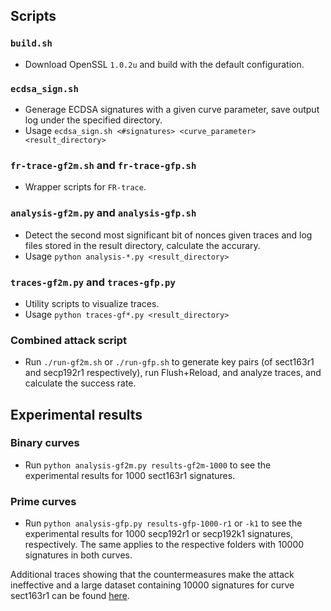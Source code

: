 ## Scripts

### `build.sh`
- Download OpenSSL `1.0.2u` and build with the default configuration.

### `ecdsa_sign.sh`
- Generage ECDSA signatures with a given curve parameter, save output log under the specified directory.
- Usage `ecdsa_sign.sh <#signatures> <curve_parameter> <result_directory>`

### `fr-trace-gf2m.sh` and `fr-trace-gfp.sh`
- Wrapper scripts for `FR-trace`.

### `analysis-gf2m.py` and `analysis-gfp.sh`
- Detect the second most significant bit of nonces given traces and log files stored in the result directory, calculate the accurary.
- Usage `python analysis-*.py <result_directory>`

### `traces-gf2m.py` and `traces-gfp.py`
- Utility scripts to visualize traces.
- Usage `python traces-gf*.py <result_directory>`

### Combined attack script
- Run `./run-gf2m.sh` or `./run-gfp.sh` to generate key pairs (of sect163r1 and secp192r1 respectively), run Flush+Reload, and analyze traces, and calculate the success rate.

## Experimental results
### Binary curves
- Run `python analysis-gf2m.py results-gf2m-1000` to see the experimental results for 1000 sect163r1 signatures.

### Prime curves
- Run `python analysis-gfp.py results-gfp-1000-r1` or `-k1` to see the experimental results for 1000 secp192r1 or secp192k1 signatures, respectively. The same applies to the respective folders with 10000 signatures in both curves.
 
Additional traces showing that the countermeasures make the attack ineffective and a large dataset containing 10000 signatures for curve sect163r1 can be found [here](https://drive.google.com/drive/folders/1w8BKpJwI9ip397buqOATBco0ktcWf6uU).
